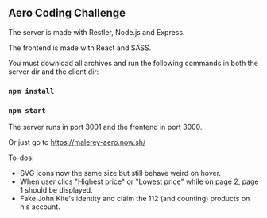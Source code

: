 ## Aero Coding Challenge

The server is made with Restler, Node.js and Express.

The frontend is made with React and SASS.

You must download all archives and run the following commands in both the server dir and the client dir:

### `npm install`

### `npm start`

The server runs in port 3001 and the frontend in port 3000.  

Or just go to https://malerey-aero.now.sh/ 

To-dos: 
- SVG icons now the same size but still behave weird on hover.  
- When user clics "Highest price" or "Lowest price" while on page 2, page 1 should be displayed.
- Fake John Kite's identity and claim the 112 (and counting) products on his account. 

 


